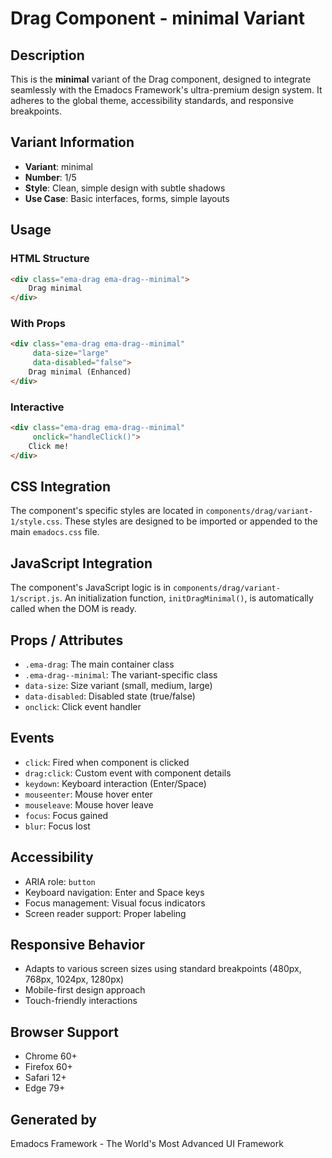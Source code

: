 # Drag Component - minimal Variant

## Description
This is the **minimal** variant of the Drag component, designed to integrate seamlessly with the Emadocs Framework's ultra-premium design system. It adheres to the global theme, accessibility standards, and responsive breakpoints.

## Variant Information
- **Variant**: minimal
- **Number**: 1/5
- **Style**: Clean, simple design with subtle shadows
- **Use Case**: Basic interfaces, forms, simple layouts

## Usage

### HTML Structure
```html
<div class="ema-drag ema-drag--minimal">
    Drag minimal
</div>
```

### With Props
```html
<div class="ema-drag ema-drag--minimal" 
     data-size="large" 
     data-disabled="false">
    Drag minimal (Enhanced)
</div>
```

### Interactive
```html
<div class="ema-drag ema-drag--minimal" 
     onclick="handleClick()">
    Click me!
</div>
```

## CSS Integration
The component's specific styles are located in `components/drag/variant-1/style.css`. These styles are designed to be imported or appended to the main `emadocs.css` file.

## JavaScript Integration
The component's JavaScript logic is in `components/drag/variant-1/script.js`. An initialization function, `initDragMinimal()`, is automatically called when the DOM is ready.

## Props / Attributes
- `.ema-drag`: The main container class
- `.ema-drag--minimal`: The variant-specific class
- `data-size`: Size variant (small, medium, large)
- `data-disabled`: Disabled state (true/false)
- `onclick`: Click event handler

## Events
- `click`: Fired when component is clicked
- `drag:click`: Custom event with component details
- `keydown`: Keyboard interaction (Enter/Space)
- `mouseenter`: Mouse hover enter
- `mouseleave`: Mouse hover leave
- `focus`: Focus gained
- `blur`: Focus lost

## Accessibility
- ARIA role: `button`
- Keyboard navigation: Enter and Space keys
- Focus management: Visual focus indicators
- Screen reader support: Proper labeling

## Responsive Behavior
- Adapts to various screen sizes using standard breakpoints (480px, 768px, 1024px, 1280px)
- Mobile-first design approach
- Touch-friendly interactions

## Browser Support
- Chrome 60+
- Firefox 60+
- Safari 12+
- Edge 79+

## Generated by
Emadocs Framework - The World's Most Advanced UI Framework
